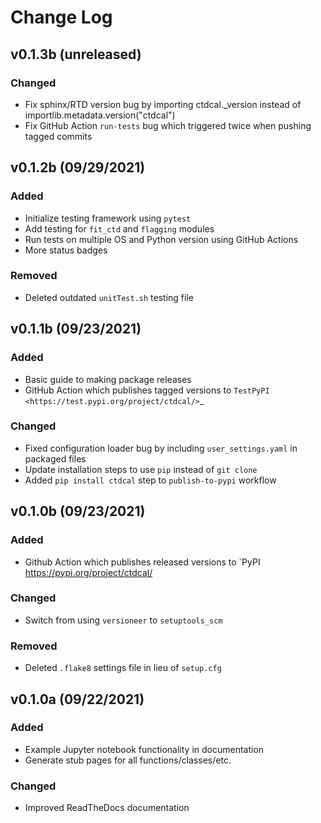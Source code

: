# Change Log

## v0.1.3b (unreleased)

### Changed
* Fix sphinx/RTD version bug by importing ctdcal._version instead of importlib.metadata.version("ctdcal")
* Fix GitHub Action `run-tests` bug which triggered twice when pushing tagged commits

## v0.1.2b (09/29/2021)

### Added
* Initialize testing framework using `pytest`
* Add testing for `fit_ctd` and `flagging` modules
* Run tests on multiple OS and Python version using GitHub Actions
* More status badges

### Removed
* Deleted outdated `unitTest.sh` testing file

## v0.1.1b (09/23/2021)

### Added
* Basic guide to making package releases
* GitHub Action which publishes tagged versions to `TestPyPI <https://test.pypi.org/project/ctdcal/>`_

### Changed
* Fixed configuration loader bug by including `user_settings.yaml` in packaged files
* Update installation steps to use `pip` instead of `git clone`
* Added `pip install ctdcal` step to `publish-to-pypi` workflow

## v0.1.0b (09/23/2021)

### Added
* Github Action which publishes released versions to `PyPI <https://pypi.org/project/ctdcal/>

### Changed
* Switch from using `versioneer` to `setuptools_scm`

### Removed
* Deleted `.flake8` settings file in lieu of `setup.cfg`

## v0.1.0a (09/22/2021)

### Added
* Example Jupyter notebook functionality in documentation
* Generate stub pages for all functions/classes/etc.

### Changed
* Improved ReadTheDocs documentation